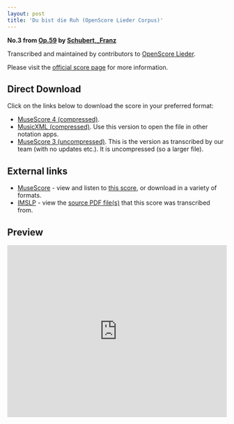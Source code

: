 ```yaml
---
layout: post
title: 'Du bist die Ruh (OpenScore Lieder Corpus)'
---
```


__No.3 from [Op.59](https://fourscoreandmore.org/openscore/lieder/Schubert%2C_Franz/Op.59/) by [Schubert,_Franz](https://fourscoreandmore.org/openscore/lieder/Schubert%2C_Franz)__

Transcribed and maintained by contributors to [OpenScore Lieder].

Please visit the [official score page] for more information.

[official score page]: https://musescore.com/openscore-lieder-corpus/scores/4919879
[OpenScore Lieder]: https://musescore.com/openscore-lieder-corpus

## Direct Download

Click on the links below to download the score in your preferred format:
- [MuseScore 4 (compressed)](https://fourscoreandmore.org/openscore/lieder/Schubert%2C_Franz/Op.59/3_Du_bist_die_Ruh.mscz).
- [MusicXML (compressed)](https://fourscoreandmore.org/openscore/lieder/Schubert%2C_Franz/Op.59/3_Du_bist_die_Ruh.mxl). Use this version to open the file in other notation apps.
- [MuseScore 3 (uncompressed)](https://raw.githubusercontent.com/OpenScore/Lieder/refs/heads/main/scores/Schubert%2C_Franz/Op.59/3_Du_bist_die_Ruh/lc4919879.mscx). This is the version as transcribed by our team (with no updates etc.). It is uncompressed (so a larger file).

## External links

- [MuseScore] - view and listen to [this score][MuseScore], or download in a variety of formats.
- [IMSLP] - view the [source PDF file(s)][IMSLP] that this score was transcribed from.

[MuseScore]: https://musescore.com/score/4919879
[IMSLP]: https://imslp.org/wiki/Special:ReverseLookup/61112

## Preview

<iframe width="100%" height="394" src="https://musescore.com/openscore-lieder-corpus/scores/4919879/embed" frameborder="0" allowfullscreen allow="autoplay; fullscreen"></iframe>
